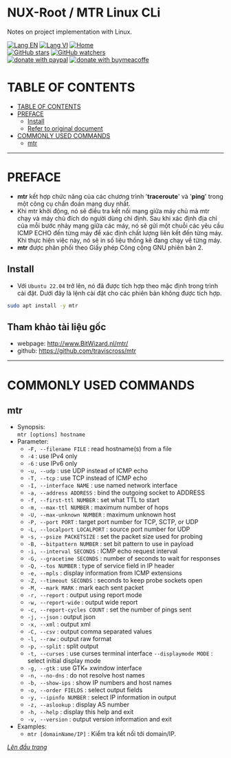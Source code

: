 # NUX-Root / MTR Linux CLi
Notes on project implementation with Linux.

[![Lang EN](https://img.shields.io/badge/lang-en-yellow)](Mtr-CLi.md)
[![Lang VI](https://img.shields.io/badge/lang-vi-green)](Mtr-CLi.vi.md)
[![Home](https://img.shields.io/badge/Main-blue)](../README.md)<br/>
[![GitHub stars](https://img.shields.io/github/stars/quachdoduy/NUX-Root?logo=GitHub&style=flat&color=red)](https://github.com/quachdoduy/NUX-Root/stargazers)
[![GitHub watchers](https://img.shields.io/github/watchers/quachdoduy/NUX-Root?logo=GitHub&style=flat&color=blue)](https://github.com/quachdoduy/NUX-Root/watchers)<br/>
[![donate with paypal](https://img.shields.io/badge/Like_it%3F-Donate!-green?logo=githubsponsors&logoColor=orange&style=flat)](https://paypal.me/quachdoduy)
[![donate with buymeacoffe](https://img.shields.io/badge/Like_it%3F-Donate!-blue?logo=githubsponsors&logoColor=orange&style=flat)](https://buymeacoffee.com/quachdoduy)

# TABLE OF CONTENTS
- [TABLE OF CONTENTS](#table-of-contents)
- [PREFACE](#preface)
    - [Install](#install)
    - [Refer to original document](#tham-khảo-tài-liệu-gốc)
- [COMMONLY USED COMMANDS](#commonly-used-commands)
    - [mtr](#mtr)

---

# PREFACE
- **mtr** kết hợp chức năng của các chương trình '**traceroute**' và '**ping**' trong một công cụ chẩn đoán mạng duy nhất.
- Khi mtr khởi động, nó sẽ điều tra kết nối mạng giữa máy chủ mà mtr chạy và máy chủ đích do người dùng chỉ định. Sau khi xác định địa chỉ của mỗi bước nhảy mạng giữa các máy, nó sẽ gửi một chuỗi các yêu cầu ICMP ECHO đến từng máy để xác định chất lượng liên kết đến từng máy. Khi thực hiện việc này, nó sẽ in số liệu thống kê đang chạy về từng máy.
- **mtr** được phân phối theo Giấy phép Công cộng GNU phiên bản 2.

## Install
- Với `Ubuntu 22.04` trở lên, nó đã được tích hợp theo mặc định trong trình cài đặt. Dưới đây là lệnh cài đặt cho các phiên bản không được tích hợp.
```bash
sudo apt install -y mtr
```

## Tham khảo tài liệu gốc
- webpage: http://www.BitWizard.nl/mtr/
- github: https://github.com/traviscross/mtr

---

# COMMONLY USED COMMANDS

## mtr
- Synopsis:<br>
    `mtr [options] hostname`<br>
- Parameter:
    * `-F, --filename FILE`       : read hostname(s) from a file
    * `-4`                        : use IPv4 only
    * `-6`                        : use IPv6 only
    * `-u, --udp`                 : use UDP instead of ICMP echo
    * `-T, --tcp`                 : use TCP instead of ICMP echo
    * `-I, --interface NAME`      : use named network interface
    * `-a, --address ADDRESS`     : bind the outgoing socket to ADDRESS
    * `-f, --first-ttl NUMBER`    : set what TTL to start
    * `-m, --max-ttl NUMBER`      : maximum number of hops
    * `-U, --max-unknown NUMBER`  : maximum unknown host
    * `-P, --port PORT`           : target port number for TCP, SCTP, or UDP
    * `-L, --localport LOCALPORT` : source port number for UDP
    * `-s, --psize PACKETSIZE`    : set the packet size used for probing
    * `-B, --bitpattern NUMBER`   : set bit pattern to use in payload
    * `-i, --interval SECONDS`    : ICMP echo request interval
    * `-G, --gracetime SECONDS`   : number of seconds to wait for responses
    * `-Q, --tos NUMBER`          : type of service field in IP header
    * `-e, --mpls`                : display information from ICMP extensions
    * `-Z, --timeout SECONDS`     : seconds to keep probe sockets open
    * `-M, --mark MARK`           : mark each sent packet
    * `-r, --report`              : output using report mode
    * `-w, --report-wide`         : output wide report
    * `-c, --report-cycles COUNT` : set the number of pings sent
    * `-j, --json`                : output json
    * `-x, --xml`                 : output xml
    * `-C, --csv`                 : output comma separated values
    * `-l, --raw`                 : output raw format
    * `-p, --split`               : split output
    * `-t, --curses`              : use curses terminal interface
          `--displaymode MODE`    : select initial display mode
    * `-g, --gtk`                 : use GTK+ xwindow interface
    * `-n, --no-dns`              : do not resolve host names
    * `-b, --show-ips`            : show IP numbers and host names
    * `-o, --order FIELDS`        : select output fields
    * `-y, --ipinfo NUMBER`       : select IP information in output
    * `-z, --aslookup`            : display AS number
    * `-h, --help`                : display this help and exit
    * `-v, --version`             : output version information and exit
- Examples:
    - `mtr [domainName/IP]` : Kiểm tra kết nối tới domain/IP.

*[Lên đầu trang](#nux-root--iproute2-linux-cli)*